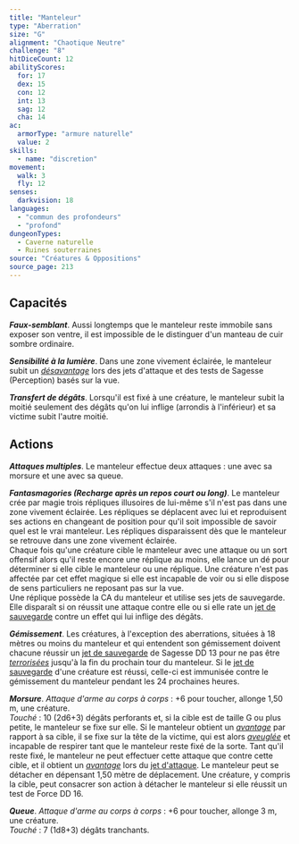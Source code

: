 ```yaml
---
title: "Manteleur"
type: "Aberration"
size: "G"
alignment: "Chaotique Neutre"
challenge: "8"
hitDiceCount: 12
abilityScores:
  for: 17
  dex: 15
  con: 12
  int: 13
  sag: 12
  cha: 14
ac: 
  armorType: "armure naturelle"
  value: 2
skills: 
  - name: "discretion"
movement: 
  walk: 3
  fly: 12
senses: 
  darkvision: 18
languages: 
  - "commun des profondeurs"
  - "profond"
dungeonTypes:
  - Caverne naturelle
  - Ruines souterraines
source: "Créatures & Oppositions"
source_page: 213
---
```

## Capacités
_**Faux-semblant**_. Aussi longtemps que le manteleur reste immobile sans exposer son ventre, il est impossible de le distinguer d'un manteau de cuir sombre ordinaire.

_**Sensibilité à la lumière**_. Dans une zone vivement éclairée, le manteleur subit un [_désavantage_](/utiliser-les-caracteristiques/#avantage-et-desavantage) lors des jets d'attaque et des tests de Sagesse (Perception) basés sur la vue.

_**Transfert de dégâts**_. Lorsqu'il est fixé à une créature, le manteleur subit la moitié seulement des dégâts qu'on lui inflige (arrondis à l'inférieur) et sa victime subit l'autre moitié.

## Actions
_**Attaques multiples**_. Le manteleur effectue deux attaques : une avec sa morsure et une avec sa queue.

_**Fantasmagories (Recharge après un repos court ou long)**_. Le manteleur crée par magie trois répliques illusoires de lui-même s'il n'est pas dans une zone vivement éclairée. Les répliques se déplacent avec lui et reproduisent ses actions en changeant de position pour qu'il soit impossible de savoir quel est le vrai manteleur. Les répliques disparaissent dès que le manteleur se retrouve dans une zone vivement éclairée.  
Chaque fois qu'une créature cible le manteleur avec une attaque ou un sort offensif alors qu'il reste encore une réplique au moins, elle lance un dé pour déterminer si elle cible le manteleur ou une réplique. Une créature n'est pas affectée par cet effet magique si elle est incapable de voir ou si elle dispose de sens particuliers ne reposant pas sur la vue.  
Une réplique possède la CA du manteleur et utilise ses jets de sauvegarde. Elle disparaît si on réussit une attaque contre elle ou si elle rate un [jet de sauvegarde](/utiliser-les-caracteristiques#jets-de-sauvegarde) contre un effet qui lui inflige des dégâts.

_**Gémissement**_. Les créatures, à l'exception des aberrations, situées à 18 mètres ou moins du manteleur et qui entendent son gémissement doivent chacune réussir un [jet de sauvegarde](/utiliser-les-caracteristiques#jets-de-sauvegarde) de Sagesse DD 13 pour ne pas être [_terrorisées_](/gerer-la-sante-du-personnage/#terrorise) jusqu'à la fin du prochain tour du manteleur. Si le [jet de sauvegarde](/utiliser-les-caracteristiques#jets-de-sauvegarde) d'une créature est réussi, celle-ci est immunisée contre le gémissement du manteleur pendant les 24 prochaines heures.

_**Morsure**_. _Attaque d'arme au corps à corps_ : +6 pour toucher, allonge 1,50 m, une créature.  
_Touché_ : 10 (2d6+3) dégâts perforants et, si la cible est de taille G ou plus petite, le manteleur se fixe sur elle. Si le manteleur obtient un [_avantage_](/utiliser-les-caracteristiques/#avantage-et-desavantage) par rapport à sa cible, il se fixe sur la tête de la victime, qui est alors [_aveuglée_](/gerer-la-sante-du-personnage/#aveugle) et incapable de respirer tant que le manteleur reste fixé de la sorte. Tant qu'il reste fixé, le manteleur ne peut effectuer cette attaque que contre cette cible, et il obtient un [_avantage_](/utiliser-les-caracteristiques/#avantage-et-desavantage) lors du [jet d'attaque](/combattre/#jets-d-attaque). Le manteleur peut se détacher en dépensant 1,50 mètre de déplacement. Une créature, y compris la cible, peut consacrer son action à détacher le manteleur si elle réussit un test de Force DD 16.

_**Queue**_. _Attaque d'arme au corps à corps_ : +6 pour toucher, allonge 3 m, une créature.  
_Touché_ : 7 (1d8+3) dégâts tranchants.
